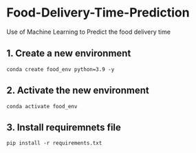 # Food-Delivery-Time-Prediction
Use of Machine Learning to Predict the food delivery time


## 1. Create a new environment
```
conda create food_env python=3.9 -y
```

## 2. Activate the new environment

```
conda activate food_env
```

## 3. Install requiremnets file
```
pip install -r requirements.txt
```